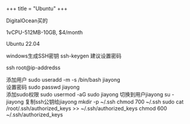 +++
title = "Ubuntu"
+++

DigitalOcean买的

1vCPU-512MB-10GB, $4/month

Ubuntu 22.04

windows生成SSH密钥
ssh-keygen
建议设置密码

ssh root@ip-addredss

添加用户
sudo useradd -m -s /bin/bash jiayong  
设置密码
sudo passwd jiayong  
添加sudo权限
sudo usermod -aG sudo jiayong
切换到用户jiayong
su - jiayong
复制ssh公钥给jiayong
mkdir -p ~/.ssh
chmod 700 ~/.ssh
sudo cat /root/.ssh/authorized_keys >> ~/.ssh/authorized_keys
chmod 600 ~/.ssh/authorized_keys